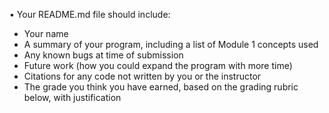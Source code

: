 • Your README.md file should include:
- Your name
- A summary of your program, including a list of Module 1 concepts used
- Any known bugs at time of submission
- Future work (how you could expand the program with more time)
- Citations for any code not written by you or the instructor
- The grade you think you have earned, based on the grading rubric below, with justification